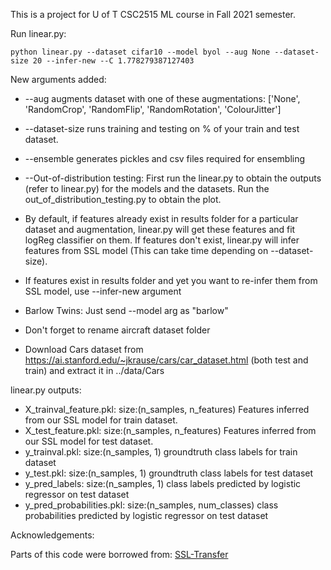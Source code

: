 This is a project for U of T CSC2515 ML course in Fall 2021 semester.

Run linear.py:
```
python linear.py --dataset cifar10 --model byol --aug None --dataset-size 20 --infer-new --C 1.778279387127403
```
New arguments added:

* --aug augments dataset with one of these augmentations: ['None', 'RandomCrop', 'RandomFlip', 'RandomRotation', 'ColourJitter']

* --dataset-size runs training and testing on <dataset-size> % of your train and test dataset.

* --ensemble generates pickles and csv files required for ensembling

* --Out-of-distribution testing: First run the linear.py to obtain the outputs (refer to linear.py) for the models and the datasets. Run the out_of_distribution_testing.py  to obtain the plot.

* By default, if features already exist in results folder for a particular dataset and augmentation, 
linear.py will get these features and fit logReg classifier on them. 
If features don't exist, linear.py will infer features from SSL model (This can take time depending on --dataset-size). 

* If features exist in results folder and yet you want to re-infer them from SSL model, use --infer-new argument

* Barlow Twins: Just send --model arg as "barlow"

* Don't forget to rename aircraft dataset folder

* Download Cars dataset from https://ai.stanford.edu/~jkrause/cars/car_dataset.html (both test and train) and extract it in ../data/Cars



linear.py outputs:

* X_trainval_feature.pkl: size:(n_samples, n_features) Features inferred from our SSL model for train dataset.
* X_test_feature.pkl: size:(n_samples, n_features) Features inferred from our SSL model for test dataset.
* y_trainval.pkl: size:(n_samples, 1) groundtruth class labels for train dataset
* y_test.pkl: size:(n_samples, 1) groundtruth class labels for test dataset
* y_pred_labels: size:(n_samples, 1) class labels predicted by logistic regressor on test dataset
* y_pred_probabilities.pkl: size:(n_samples, num_classes) class probabilities predicted by logistic regressor on test dataset

Acknowledgements:

Parts of this code were borrowed from: [SSL-Transfer](https://github.com/linusericsson/ssl-transfer.git)

